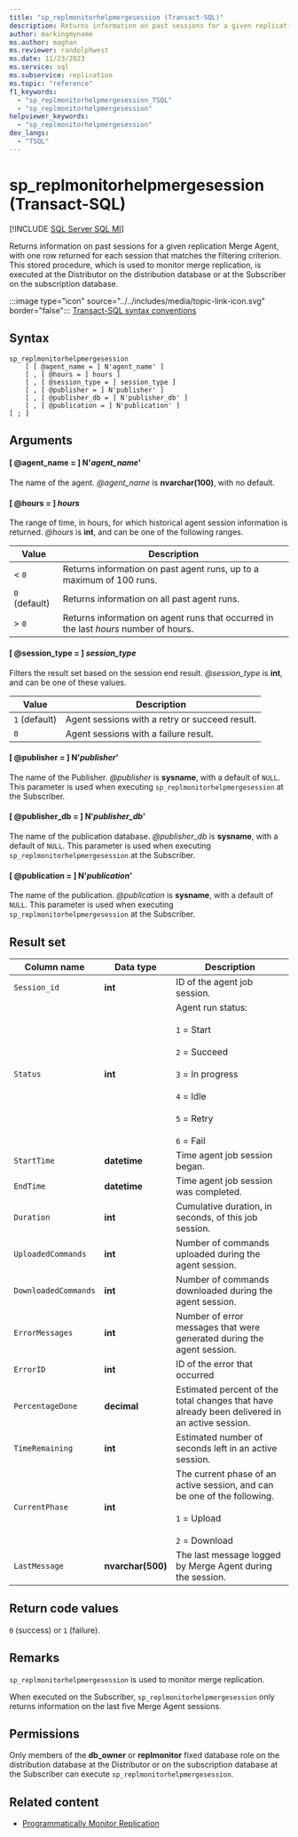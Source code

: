 ```yaml
---
title: "sp_replmonitorhelpmergesession (Transact-SQL)"
description: Returns information on past sessions for a given replication Merge Agent.
author: markingmyname
ms.author: maghan
ms.reviewer: randolphwest
ms.date: 11/23/2023
ms.service: sql
ms.subservice: replication
ms.topic: "reference"
f1_keywords:
  - "sp_replmonitorhelpmergesession_TSQL"
  - "sp_replmonitorhelpmergesession"
helpviewer_keywords:
  - "sp_replmonitorhelpmergesession"
dev_langs:
  - "TSQL"
---
```

# sp_replmonitorhelpmergesession (Transact-SQL)

[!INCLUDE [SQL Server SQL MI](../../includes/applies-to-version/sql-asdbmi.md)]

Returns information on past sessions for a given replication Merge Agent, with one row returned for each session that matches the filtering criterion. This stored procedure, which is used to monitor merge replication, is executed at the Distributor on the distribution database or at the Subscriber on the subscription database.

:::image type="icon" source="../../includes/media/topic-link-icon.svg" border="false"::: [Transact-SQL syntax conventions](../../t-sql/language-elements/transact-sql-syntax-conventions-transact-sql.md)

## Syntax

```syntaxsql
sp_replmonitorhelpmergesession
    [ [ @agent_name = ] N'agent_name' ]
    [ , [ @hours = ] hours ]
    [ , [ @session_type = ] session_type ]
    [ , [ @publisher = ] N'publisher' ]
    [ , [ @publisher_db = ] N'publisher_db' ]
    [ , [ @publication = ] N'publication' ]
[ ; ]
```

## Arguments

#### [ @agent_name = ] N'*agent_name*'

The name of the agent. *@agent_name* is **nvarchar(100)**, with no default.

#### [ @hours = ] *hours*

The range of time, in hours, for which historical agent session information is returned. *@hours* is **int**, and can be one of the following ranges.

| Value | Description |
| --- | --- |
| < `0` | Returns information on past agent runs, up to a maximum of 100 runs. |
| `0` (default) | Returns information on all past agent runs. |
| > `0` | Returns information on agent runs that occurred in the last *hours* number of hours. |

#### [ @session_type = ] *session_type*

Filters the result set based on the session end result. *@session_type* is **int**, and can be one of these values.

| Value | Description |
| --- | --- |
| `1` (default) | Agent sessions with a retry or succeed result. |
| `0` | Agent sessions with a failure result. |

#### [ @publisher = ] N'*publisher*'

The name of the Publisher. *@publisher* is **sysname**, with a default of `NULL`. This parameter is used when executing `sp_replmonitorhelpmergesession` at the Subscriber.

#### [ @publisher_db = ] N'*publisher_db*'

The name of the publication database. *@publisher_db* is **sysname**, with a default of `NULL`. This parameter is used when executing `sp_replmonitorhelpmergesession` at the Subscriber.

#### [ @publication = ] N'*publication*'

The name of the publication. *@publication* is **sysname**, with a default of `NULL`. This parameter is used when executing `sp_replmonitorhelpmergesession` at the Subscriber.

## Result set

| Column name | Data type | Description |
| --- | --- | --- |
| `Session_id` | **int** | ID of the agent job session. |
| `Status` | **int** | Agent run status:<br /><br />`1` = Start<br /><br />`2` = Succeed<br /><br />`3` = In progress<br /><br />`4` = Idle<br /><br />`5` = Retry<br /><br />`6` = Fail |
| `StartTime` | **datetime** | Time agent job session began. |
| `EndTime` | **datetime** | Time agent job session was completed. |
| `Duration` | **int** | Cumulative duration, in seconds, of this job session. |
| `UploadedCommands` | **int** | Number of commands uploaded during the agent session. |
| `DownloadedCommands` | **int** | Number of commands downloaded during the agent session. |
| `ErrorMessages` | **int** | Number of error messages that were generated during the agent session. |
| `ErrorID` | **int** | ID of the error that occurred |
| `PercentageDone` | **decimal** | Estimated percent of the total changes that have already been delivered in an active session. |
| `TimeRemaining` | **int** | Estimated number of seconds left in an active session. |
| `CurrentPhase` | **int** | The current phase of an active session, and can be one of the following.<br /><br />`1` = Upload<br /><br />`2` = Download |
| `LastMessage` | **nvarchar(500)** | The last message logged by Merge Agent during the session. |

## Return code values

`0` (success) or `1` (failure).

## Remarks

`sp_replmonitorhelpmergesession` is used to monitor merge replication.

When executed on the Subscriber, `sp_replmonitorhelpmergesession` only returns information on the last five Merge Agent sessions.

## Permissions

Only members of the **db_owner** or **replmonitor** fixed database role on the distribution database at the Distributor or on the subscription database at the Subscriber can execute `sp_replmonitorhelpmergesession`.

## Related content

- [Programmatically Monitor Replication](../replication/monitor/programmatically-monitor-replication.md)
